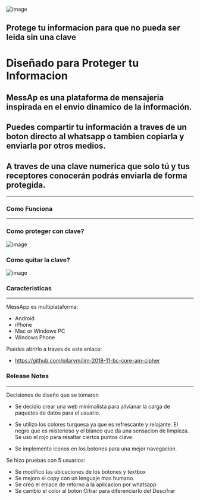 ![image](https://user-images.githubusercontent.com/32286800/49248685-4e837380-f3e8-11e8-924f-df4708978123.png)
## Protege tu informacion para que no pueda ser leida sin una clave 





# Diseñado para Proteger tu Informacion

## MessAp es una plataforma de mensajeria inspirada en el envio dinamico de la información.
## Puedes compartir tu información a traves de un boton directo al whatsapp o tambien copiarla y enviarla por otros medios. 
## A traves de una clave numerica que solo tú y tus receptores conocerán podrás enviarla de forma protegida. 


***

### Como Funciona
***
### Como proteger con clave?
![image](https://user-images.githubusercontent.com/32286800/49290553-46bde080-f475-11e8-861f-68e9b5af7383.png)



### Como quitar la clave?

![image](https://user-images.githubusercontent.com/32286800/49290638-78cf4280-f475-11e8-97b6-fbc053b80bed.png)



### Caracteristicas
***
MessApp es multiplataforma:
 
 * Android
 * iPhone
 * Mac or Windows PC
 * Windows Phone

 Puedes abrirlo a traves de este enlace:
 * https://github.com/pilarvm/lim-2018-11-bc-core-am-cipher




### Release Notes
***
 
 Decisiones de diseño que se tomaron

 * Se decidio crear una web minimalista para alivianar la carga de paquetes de datos para el usuario.
 
 * Se utilizo los colores turquesa ya que es refrescante y relajante. El negro que es misterioso y el blanco que da una sensacion de limpieza. Se uso el rojo para resaltar ciertos puntos clave.

 * Se implemento iconos en los botones para una mejor navegacion.
 
 
 Se hizo pruebas con 5 usuarios:
 
 * Se modifico las ubicaciones de los botones y textbox
 * Se mejoro el copy con un lenguaje mas humano. 
 *  Se creo el enlace de retorno a la aplicacion por whatsapp
 * Se cambio el color al boton Cifrar para diferenciarlo del Descifrar 

